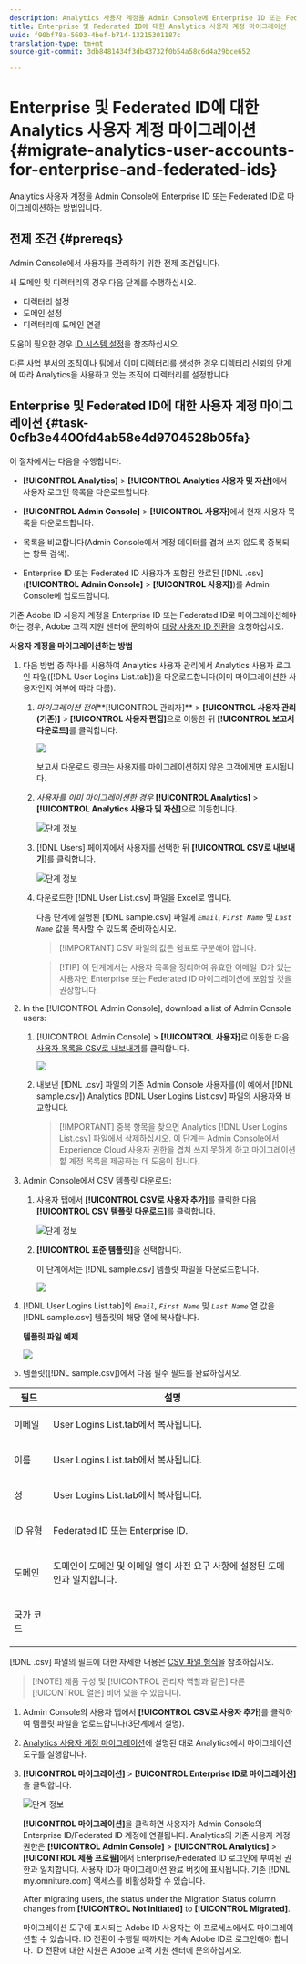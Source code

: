 ```yaml
---
description: Analytics 사용자 계정을 Admin Console에 Enterprise ID 또는 Federated ID로 마이그레이션하는 방법입니다.
title: Enterprise 및 Federated ID에 대한 Analytics 사용자 계정 마이그레이션
uuid: f90bf78a-5603-4bef-b714-13215301187c
translation-type: tm+mt
source-git-commit: 3db8481434f3db43732f0b54a58c6d4a29bce652

---
```



# Enterprise 및 Federated ID에 대한 Analytics 사용자 계정 마이그레이션{#migrate-analytics-user-accounts-for-enterprise-and-federated-ids}

Analytics 사용자 계정을 Admin Console에 Enterprise ID 또는 Federated ID로 마이그레이션하는 방법입니다.

## 전제 조건 {#prereqs}

Admin Console에서 사용자를 관리하기 위한 전제 조건입니다.

새 도메인 및 디렉터리의 경우 다음 단계를 수행하십시오.

* 디렉터리 설정
* 도메인 설정
* 디렉터리에 도메인 연결

도움이 필요한 경우 [ID 시스템 설정](https://helpx.adobe.com/enterprise/using/set-up-identity.html)을 참조하십시오.

다른 사업 부서의 조직이나 팀에서 이미 디렉터리를 생성한 경우 [디렉터리 신뢰](https://helpx.adobe.com/enterprise/using/set-up-identity.html#Directorytrusting)의 단계에 따라 Analytics을 사용하고 있는 조직에 디렉터리를 설정합니다.

## Enterprise 및 Federated ID에 대한 사용자 계정 마이그레이션 {#task-0cfb3e4400fd4ab58e4d9704528b05fa}

이 절차에서는 다음을 수행합니다.

* **[!UICONTROL Analytics]** &gt; **[!UICONTROL Analytics 사용자 및 자산]**&#x200B;에서 사용자 로그인 목록을 다운로드합니다.

* **[!UICONTROL Admin Console]** &gt; **[!UICONTROL 사용자]**&#x200B;에서 현재 사용자 목록을 다운로드합니다.

* 목록을 비교합니다(Admin Console에서 계정 데이터를 겹쳐 쓰지 않도록 중복되는 항목 검색).
* Enterprise ID 또는 Federated ID 사용자가 포함된 완료된 [!DNL .csv](**[!UICONTROL Admin Console]** &gt; **[!UICONTROL 사용자]**)를 Admin Console에 업로드합니다.

기존 Adobe ID 사용자 계정을 Enterprise ID 또는 Federated ID로 마이그레이션해야 하는 경우, Adobe 고객 지원 센터에 문의하여 [대량 사용자 ID 전환](https://helpx.adobe.com/enterprise/using/bulk-operations.html)을 요청하십시오.

**사용자 계정을 마이그레이션하는 방법**

1. 다음 방법 중 하나를 사용하여 Analytics 사용자 관리에서 Analytics 사용자 로그인 파일([!DNL User Logins List.tab])을 다운로드합니다(이미 마이그레이션한 사용자인지 여부에 따라 다름).
   1. *마이그레이션 전에***[!UICONTROL 관리자]** &gt; **[!UICONTROL 사용자 관리(기존)]** &gt; **[!UICONTROL 사용자 편집]**&#x200B;으로 이동한 뒤 **[!UICONTROL 보고서 다운로드]**&#x200B;를 클릭합니다.

      ![](assets/download-report.png)

      보고서 다운로드 링크는 사용자를 마이그레이션하지 않은 고객에게만 표시됩니다.

   1. *사용자를 이미 마이그레이션한 경우* **[!UICONTROL Analytics]** &gt; **[!UICONTROL Analytics 사용자 및 자산]**&#x200B;으로 이동합니다.

      ![단계 정보](assets/admin-analytics-users-assets.png)

   1. [!DNL Users] 페이지에서 사용자를 선택한 뒤 **[!UICONTROL CSV로 내보내기]**&#x200B;를 클릭합니다.

      ![단계 정보](assets/export-csv-migrate.png)

   1. 다운로드한 [!DNL User List.csv] 파일을 Excel로 엽니다.

      다음 단계에 설명된 [!DNL sample.csv] 파일에 *`Email`*, *`First Name`* 및 *`Last Name`* 값을 복사할 수 있도록 준비하십시오.

      > [!IMPORTANT] CSV 파일의 값은 쉼표로 구분해야 합니다.

      > [!TIP] 이 단계에서는 사용자 목록을 정리하여 유효한 이메일 ID가 있는 사용자만 Enterprise 또는 Federated ID 마이그레이션에 포함할 것을 권장합니다.

1. In the [!UICONTROL Admin Console], download a list of Admin Console users:

   1. [!UICONTROL Admin Console] &gt; **[!UICONTROL 사용자]**&#x200B;로 이동한 다음 [사용자 목록을 CSV로 내보내기](https://helpx.adobe.com/enterprise/using/users.html)를 클릭합니다.

      ![](assets/export-csv.png)

   1. 내보낸 [!DNL .csv] 파일의 기존 Admin Console 사용자를(이 예에서 [!DNL sample.csv]) Analytics [!DNL User Logins List.csv] 파일의 사용자와 비교합니다.

      > [!IMPORTANT] 중복 항목을 찾으면 Analytics [!DNL User Logins List.csv] 파일에서 삭제하십시오. 이 단계는 Admin Console에서 Experience Cloud 사용자 권한을 겹쳐 쓰지 못하게 하고 마이그레이션할 계정 목록을 제공하는 데 도움이 됩니다.

1. Admin Console에서 CSV 템플릿 다운로드:
   1. 사용자 탭에서 **[!UICONTROL CSV로 사용자 추가]**&#x200B;를 클릭한 다음 **[!UICONTROL CSV 템플릿 다운로드]**&#x200B;를 클릭합니다.

      ![단계 정보](assets/add-users-csv.png)

   1. **[!UICONTROL 표준 템플릿]**&#x200B;을 선택합니다.

      이 단계에서는 [!DNL sample.csv] 템플릿 파일을 다운로드합니다.

      ![](assets/download-csv-template.png)

1. [!DNL User Logins List.tab]의 *`Email`*, *`First Name`* 및 *`Last Name`* 열 값을 [!DNL sample.csv] 템플릿의 해당 열에 복사합니다.

   **템플릿 파일 예제**

   ![](assets/sample.png)

1. 템플릿([!DNL sample.csv])에서 다음 필수 필드를 완료하십시오. 

<table id="table_1B5EEFDB5BD8436EB760BE5FFAB1CF02"> 
 <thead> 
  <tr> 
   <th colname="col1" class="entry"> 필드 </th> 
   <th colname="col2" class="entry"> 설명 </th> 
  </tr>
 </thead>
 <tbody> 
  <tr> 
   <td colname="col1"> <p>이메일 </p> </td> 
   <td colname="col2"> <p><span class="filepath">User Logins List.tab</span>에서 복사됩니다. </p> </td> 
  </tr> 
  <tr> 
   <td colname="col1"> <p>이름 </p> </td> 
   <td colname="col2"> <p><span class="filepath">User Logins List.tab</span>에서 복사됩니다. </p> </td> 
  </tr> 
  <tr> 
   <td colname="col1"> <p>성 </p> </td> 
   <td colname="col2"> <p><span class="filepath">User Logins List.tab</span>에서 복사됩니다. </p> </td> 
  </tr> 
  <tr> 
   <td colname="col1"> <p>ID 유형 </p> </td> 
   <td colname="col2"> <p><span class="term"> Federated ID</span> 또는 <span class="term"> Enterprise ID</span>. </p> </td> 
  </tr> 
  <tr> 
   <td colname="col1"> <p>도메인 </p> </td> 
   <td colname="col2"> <p>도메인이 <span class="term"> 도메인</span> 및 <span class="term"> 이메일</span> 열이  사전 요구 사항</a>에 설정된 도메인과 일치합니다. </p> </td> 
  </tr> 
  <tr> 
   <td colname="col1"> <p>국가 코드 </p> </td> 
   <td colname="col2"> </td> 
  </tr> 
 </tbody> 
</table>

[!DNL .csv] 파일의 필드에 대한 자세한 내용은 [CSV 파일 형식](https://helpx.adobe.com/enterprise/using/users.html)을 참조하십시오.

> [!NOTE] 제품 구성 및 [!UICONTROL 관리자 역할과 같은] 다른 [!UICONTROL 열은] 비어 있을 수 있습니다.

1. Admin Console의 사용자 탭에서 **[!UICONTROL CSV로 사용자 추가]**&#x200B;를 클릭하여 템플릿 파일을 업로드합니다(3단계에서 설명).
1. [Analytics 사용자 계정 마이그레이션](/help/admin/user-management2/user-migration/t-migrate-users.md)에 설명된 대로 Analytics에서 마이그레이션 도구를 실행합니다.
1. **[!UICONTROL 마이그레이션]** &gt; **[!UICONTROL Enterprise ID로 마이그레이션]**&#x200B;을 클릭합니다.

   ![단계 정보](assets/migrate-as-enterprise.png)

   **[!UICONTROL 마이그레이션]**&#x200B;을 클릭하면 사용자가 Admin Console의 Enterprise ID/Federated ID 계정에 연결됩니다. Analytics의 기존 사용자 계정 권한은 **[!UICONTROL Admin Console]** &gt; **[!UICONTROL Analytics]** &gt; **[!UICONTROL 제품 프로필]**&#x200B;에서 Enterprise/Federated ID 로그인에 부여된 권한과 일치합니다. 사용자 ID가 마이그레이션 완료 버킷에 표시됩니다. 기존 [!DNL my.omniture.com] 액세스를 비활성화할 수 있습니다.

   After migrating users, the status under the Migration Status column changes from **[!UICONTROL Not Initiated]** to **[!UICONTROL Migrated]**.

   마이그레이션 도구에 표시되는 Adobe ID 사용자는 이 프로세스에서도 마이그레이션할 수 있습니다. ID 전환이 수행될 때까지는 계속 Adobe ID로 로그인해야 합니다. ID 전환에 대한 지원은 Adobe 고객 지원 센터에 문의하십시오.
